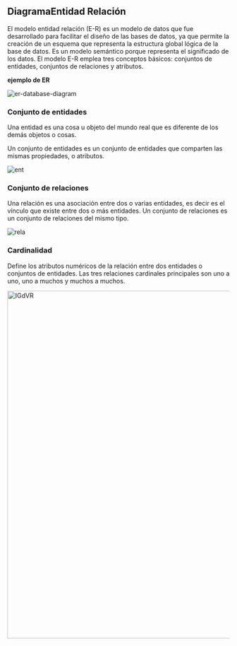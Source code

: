 ## DiagramaEntidad Relación
El modelo entidad relación (E-R) es un modelo de datos que fue desarrollado para facilitar el diseño de las bases de datos, 
ya que permite la creación de un esquema que representa la estructura global lógica de la base de datos. Es un modelo semántico porque representa el significado de los datos. El modelo E-R emplea tres conceptos básicos: 
conjuntos de entidades, conjuntos de relaciones y atributos.

**ejemplo de ER**

![er-database-diagram](https://user-images.githubusercontent.com/71853038/156078944-d24bbf66-5a35-4faa-8088-e7eba5c183e2.png)

### Conjunto de entidades   
Una entidad es una cosa u objeto del mundo real que es diferente de los demás objetos o cosas.

Un conjunto de entidades es un conjunto de entidades que comparten las mismas propiedades, o atributos.


![ent](https://user-images.githubusercontent.com/71853038/156079249-3392e3db-f6d9-4d33-b3bb-3803a0e781a9.jpg)


### Conjunto de relaciones

Una relación es una asociación entre dos o varias entidades, es decir es el vínculo que existe entre dos o más entidades. 
Un conjunto de relaciones es un conjunto de relaciones del mismo tipo.

![rela](https://user-images.githubusercontent.com/71853038/156079512-466a523d-55e8-49fa-a1b9-ecc731924a65.gif)

### Cardinalidad
Define los atributos numéricos de la relación entre dos entidades o conjuntos de entidades. 
Las tres relaciones cardinales principales son uno a uno, uno a muchos y muchos a muchos.

<img width="787" alt="IGdVR" src="https://user-images.githubusercontent.com/71853038/156079771-70b26596-4974-4227-8d22-b26707191b8b.png">
